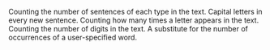 Counting the number of sentences of each type in the text.
Capital letters in every new sentence.
Counting how many times a letter appears in the text.
Counting the number of digits in the text.
A substitute for the number of occurrences of a user-specified word.
